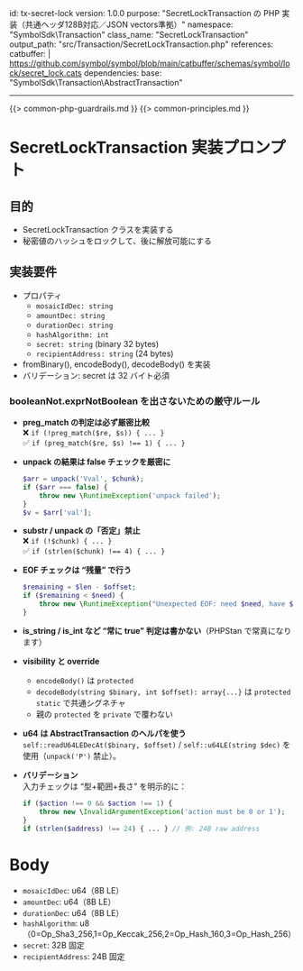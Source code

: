id: tx-secret-lock
version: 1.0.0
purpose: "SecretLockTransaction の PHP 実装（共通ヘッダ128B対応／JSON vectors準拠）"
namespace: "SymbolSdk\\Transaction"
class_name: "SecretLockTransaction"
output_path: "src/Transaction/SecretLockTransaction.php"
references:
  catbuffer: |
    https://github.com/symbol/symbol/blob/main/catbuffer/schemas/symbol/lock/secret_lock.cats
dependencies:
  base:   "SymbolSdk\\Transaction\\AbstractTransaction"

---
{{> common-php-guardrails.md }}
{{> common-principles.md }}

# SecretLockTransaction 実装プロンプト

## 目的
- SecretLockTransaction クラスを実装する
- 秘密値のハッシュをロックして、後に解放可能にする

## 実装要件
- プロパティ
  - `mosaicIdDec: string`
  - `amountDec: string`
  - `durationDec: string`
  - `hashAlgorithm: int`
  - `secret: string` (binary 32 bytes)
  - `recipientAddress: string` (24 bytes)
- fromBinary(), encodeBody(), decodeBody() を実装
- バリデーション: secret は 32 バイト必須

### booleanNot.exprNotBoolean を出さないための厳守ルール

- **preg_match の判定は必ず厳密比較**  
  ❌ `if (!preg_match($re, $s)) { ... }`  
  ✅ `if (preg_match($re, $s) !== 1) { ... }`

- **unpack の結果は false チェックを厳密に**  
  ```php
  $arr = unpack('Vval', $chunk);
  if ($arr === false) {
      throw new \RuntimeException('unpack failed');
  }
  $v = $arr['val'];
  ```

- **substr / unpack の「否定」禁⽌**  
  ❌ `if (!$chunk) { ... }`  
  ✅ `if (strlen($chunk) !== 4) { ... }`

- **EOF チェックは “残量” で行う**  
  ```php
  $remaining = $len - $offset;
  if ($remaining < $need) {
      throw new \RuntimeException("Unexpected EOF: need $need, have $remaining");
  }
  ```

- **is_string / is_int など “常に true” 判定は書かない**（PHPStan で常真になります）

- **visibility と override**  
  - `encodeBody()` は `protected`  
  - `decodeBody(string $binary, int $offset): array{...}` は `protected static` で共通シグネチャ  
  - 親の `protected` を `private` で覆わない

- **u64 は AbstractTransaction のヘルパを使う**  
  `self::readU64LEDecAt($binary, $offset)` / `self::u64LE(string $dec)` を使用（`unpack('P')` 禁止）。

- **バリデーション**  
  入力チェックは “型+範囲+長さ” を明示的に：  
  ```php
  if ($action !== 0 && $action !== 1) {
      throw new \InvalidArgumentException('action must be 0 or 1');
  }
  if (strlen($address) !== 24) { ... } // 例: 24B raw address
  ```

# Body
- `mosaicIdDec`: u64（8B LE）
- `amountDec`: u64（8B LE）
- `durationDec`: u64（8B LE）
- `hashAlgorithm`: u8（0=Op_Sha3_256,1=Op_Keccak_256,2=Op_Hash_160,3=Op_Hash_256）
- `secret`: 32B 固定
- `recipientAddress`: 24B 固定
